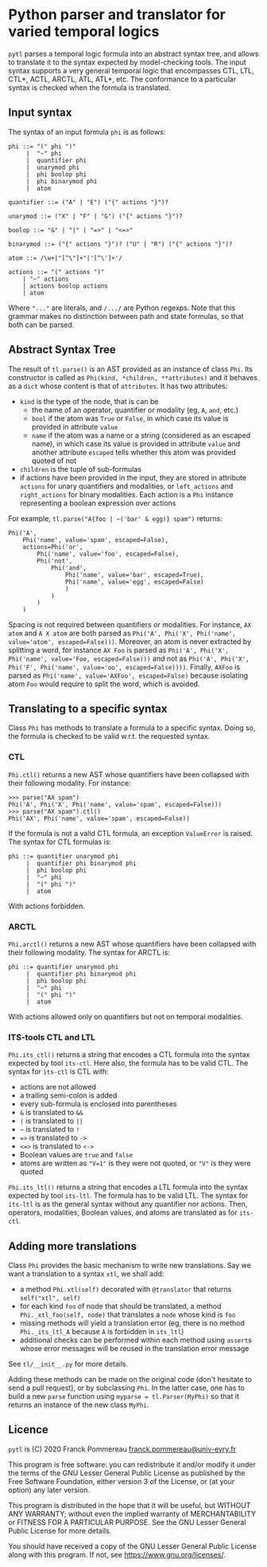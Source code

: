 # Python parser and translator for varied temporal logics

`pytl` parses a temporal logic formula into an abstract syntax tree, and allows to translate it to the syntax expected by model-checking tools. The input syntax supports a very general temporal logic that encompasses CTL, LTL, CTL\*, ACTL, ARCTL, ATL, ATL\*, etc. The conformance to a particular syntax is checked when the formula is translated.

## Input syntax

The syntax of an input formula `phi` is as follows:

    phi ::= "(" phi ")"
         |  "~" phi
         |  quantifier phi
         |  unarymod phi
         |  phi boolop phi
         |  phi binarymod phi
         |  atom

    quantifier ::= ("A" | "E") ("{" actions "}")?
    
    unarymod ::= ("X" | "F" | "G") ("{" actions "}")?
    
    boolop ::= "&" | "|" | "=>" | "<=>"
    
    binarymod ::= ("{" actions "}")? ("U" | "R") ("{" actions "}")?
    
    atom ::= /\w+|"[^\"]+"|'[^\']+'/
    
    actions ::= "(" actions ")"
        | "~" actions
        | actions boolop actions
        | atom

Where `"..."` are literals, and `/.../` are Python regexps. Note that this grammar makes no distinction between path and state formulas, so that both can be parsed.

## Abstract Syntax Tree

The result of `tl.parse()` is an AST provided as an instance of class `Phi`. Its constructor is called as `Phi(kind, *children, **attributes)` and it behaves as a `dict` whose content is that of `attributes`. It has two attributes:

 - `kind` is the type of the node, that is can be
    - the name of an operator, quantifier or modality (eg, `A`, `and`, etc.)
    - `bool` if the atom was `True` or `False`, in which case its value is provided in attribute `value`
    - `name` if the atom was a name or a string (considered as an escaped name), in which case its value is provided in attribute `value` and another attribute `escaped` tells whether this atom was provided quoted of not
 - `children` is the tuple of sub-formulas
 - if actions have been provided in the input, they are stored in attribute `actions` for unary quantifiers and modalities, or `left_actions` and `right_actions` for binary modalities. Each action is a `Phi` instance representing a boolean expression over actions

For example, `tl.parse("A{foo | ~('bar' & egg)} spam")` returns:

    Phi('A', 
        Phi('name', value='spam', escaped=False), 
        actions=Phi('or', 
            Phi('name', value='foo', escaped=False), 
            Phi('not', 
                Phi('and', 
                    Phi('name', value='bar', escaped=True), 
                    Phi('name', value='egg', escaped=False)
                    )
                )
            )
        )

Spacing is not required between quantifiers or modalities. For instance, `AX atom` and `A X atom` are both parsed as `Phi('A', Phi('X', Phi('name', value='atom', escaped=False)))`. Moreover, an atom is never extracted by splitting a word, for instance `AX Foo` is parsed as `Phi('A', Phi('X', Phi('name', value='Foo, escaped=False)))` and not as `Phi('A', Phi('X', Phi('F', Phi('name', value='oo', escaped=False))))`. Finally, `AXFoo` is parsed as `Phi('name', value='AXFoo', escaped=False)` because isolating atom `Foo` would require to split the word, which is avoided.

## Translating to a specific syntax

Class `Phi` has methods to translate a formula to a specific syntax. Doing so, the formula is checked to be valid w.r.t. the requested syntax.

### CTL

`Phi.ctl()` returns a new AST whose quantifiers have been collapsed with their following modality. For instance:

    >>> parse("AX spam")
    Phi('A', Phi('X', Phi('name', value='spam', escaped=False)))
    >>> parse("AX spam").ctl()
    Phi('AX', Phi('name', value='spam', escaped=False))

If the formula is not a valid CTL formula, an exception `ValueError` is raised. The syntax for CTL formulas is:

    phi ::= quantifier unarymod phi
         |  quantifier phi binarymod phi
         |  phi boolop phi
         |  "~" phi
         |  "(" phi ")"
         |  atom

With actions forbidden.

### ARCTL

`Phi.arctl()` returns a new AST whose quantifiers have been collapsed with their following modality. The syntax for ARCTL is:

    phi ::= quantifier unarymod phi
         |  quantifier phi binarymod phi
         |  phi boolop phi
         |  "~" phi
         |  "(" phi ")"
         |  atom

With actions allowed only on quantifiers but not on temporal modalities.

### ITS-tools CTL and LTL

`Phi.its_ctl()` returns a string that encodes a CTL formula into the syntax expected by tool `its-ctl`. Here also, the formula has to be valid CTL. The syntax for `its-ctl` is CTL with:

  - actions are not allowed
  - a trailing semi-colon is added
  - every sub-formula is enclosed into parentheses
  - `&` is translated to `&&`
  - `|` is translated to `||`
  - `~` is translated to `!`
  - `=>` is translated to `->`
  - `<=>` is translated to `<->`
  - Boolean values are `true` and `false`
  - atoms are written as `"V=1"` is they were not quoted, or `"V"` is they were quoted

`Phi.its_ltl()` returns a string that encodes a LTL formula into the syntax expected by tool `its-ltl`. The formula has to be valid LTL. The syntax for `its-ltl` is as the general syntax without any quantifier nor actions. Then, operators, modalities, Boolean values, and atoms are translated as for `its-ctl`.

## Adding more translations

Class `Phi` provides the basic mechanism to write new translations. Say we want a translation to a syntax `xtl`, we shall add:

 - a method `Phi.xtl(self)` decorated with `@translator` that returns `self("xtl", self)`
 - for each kind `foo` of node that should be translated, a method `Phi._xtl_foo(self, node)` that translates a `node` whose kind is `foo`
 - missing methods will yield a translation error (eg, there is no method `Phi._its_ltl_A` because `A` is forbidden in `its_ltl`)
 - additional checks can be performed within each method using `assert`s whose error messages will be reused in the translation error message

See `tl/__init__.py` for more details.

Adding these methods can be made on the original code (don't hesitate to send a pull request), or by subclassing `Phi`. In the latter case, one has to build a new `parse` function using `myparse = tl.Parser(MyPhi)` so that it returns an instance of the new class `MyPhi`.

## Licence

`pytl` is (C) 2020 Franck Pommereau <franck.pommereau@univ-evry.fr>

This program is free software: you can redistribute it and/or modify it under the terms of the GNU Lesser General Public License as published by the Free Software Foundation, either version 3 of the License, or (at your option) any later version.

This program is distributed in the hope that it will be useful, but WITHOUT ANY WARRANTY; without even the implied warranty of MERCHANTABILITY or FITNESS FOR A PARTICULAR PURPOSE. See the GNU Lesser General Public License for more details.

You should have received a copy of the GNU Lesser General Public License along with this program. If not, see <https://www.gnu.org/licenses/>.
